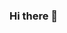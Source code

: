 ### Hi there 👋

<!--
**Japu431/Japu431** is a ✨ _special_ ✨ repository because its `README.md` (this file) appears on your GitHub profile.

Here are some ideas to get you started:

- 🔭 I'm currently studying ...
- 🌱 I’m currently learning HTML,CSS,JS / Java / C/C++
- 👯 I’m looking to collaborate on front-end projects for beginners
- 🤔 I’m looking for help with Javascript
- 📫 How to reach me: Instagram : https://www.instagram.com/japu431/
- ⚡ Fun fact: I love to study and help in what I can... ;)

-->
